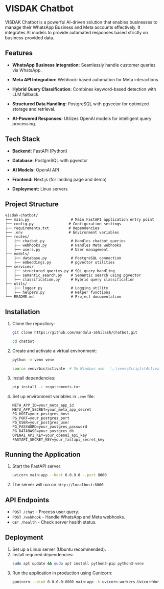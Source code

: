 # VISDAK Chatbot

VISDAK Chatbot is a powerful AI-driven solution that enables businesses to manage their WhatsApp Business and Meta accounts effectively. It integrates AI models to provide automated responses based strictly on business-provided data.

## Features

- **WhatsApp Business Integration:** Seamlessly handle customer queries via WhatsApp.

- **Meta API Integration:** Webhook-based automation for Meta interactions.

- **Hybrid Query Classification:** Combines keyword-based detection with LLM fallback.

- **Structured Data Handling:** PostgreSQL with pgvector for optimized storage and retrieval.

- **AI-Powered Responses:** Utilizes OpenAI models for intelligent query processing.

## Tech Stack

- **Backend:** FastAPI (Python)

- **Database:** PostgreSQL with pgvector

- **AI Models:** OpenAI API

- **Frontend:** Next.js (for landing page and demo)

- **Deployment:** Linux servers

## Project Structure

```
visdak-chatbot/
├── main.py                   # Main FastAPI application entry point
├── config.py                # Configuration settings
├── requirements.txt         # Dependencies
├── .env                     # Environment variables
├── routes/
│   ├── chatbot.py            # Handles chatbot queries
│   ├── webhooks.py           # Handles Meta webhooks
│   ├── users.py              # User management
├── models/
│   ├── database.py           # PostgreSQL connection
│   ├── embeddings.py         # pgvector utilities
├── services/
│   ├── structured_queries.py # SQL query handling
│   ├── semantic_search.py    # Semantic search using pgvector
│   ├── classification.py     # Hybrid query classification
├── utils/
│   ├── logger.py             # Logging utility
│   ├── helpers.py            # Helper functions
└── README.md                 # Project documentation
```

## Installation

1. Clone the repository:

   ```bash
   git clone https://github.com/mandula-abhilash/chatbot.git

   cd chatbot
   ```

2. Create and activate a virtual environment:

   ```bash
   python -m venv venv

   source venv/bin/activate  # On Windows use  `\.\venv\Scripts\Activate`
   ```

3. Install dependencies:
   ```bash
   pip install -r requirements.txt
   ```
4. Set up environment variables in `.env` file:
   ```env
   META_APP_ID=your_meta_app_id
   META_APP_SECRET=your_meta_app_secret
   PG_HOST=your_postgres_host
   PG_PORT=your_postgres_port
   PG_USER=your_postgres_user
   PG_PASSWORD=your_postgres_password
   PG_DATABASE=your_postgres_db
   OPENAI_API_KEY=your_openai_api_key
   FASTAPI_SECRET_KEY=your_fastapi_secret_key
   ```

## Running the Application

1. Start the FastAPI server:
   ```bash
   uvicorn main:app --host 0.0.0.0 --port 8000
   ```
2. The server will run on `http://localhost:8000`

## API Endpoints

- `POST /chat` - Process user query.
- `POST /webhook` - Handle WhatsApp and Meta webhooks.
- `GET /health` - Check server health status.

## Deployment

1. Set up a Linux server (Ubuntu recommended).
2. Install required dependencies:
   ```bash
   sudo apt update && sudo apt install python3-pip python3-venv
   ```
3. Run the application in production using Gunicorn:
   ```bash
   gunicorn --bind 0.0.0.0:8000 main:app -k uvicorn.workers.UvicornWorker
   ```
